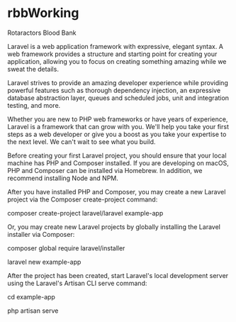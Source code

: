 # rbbWorking
Rotaractors Blood Bank

Laravel is a web application framework with expressive, elegant syntax. A web framework provides a structure and starting point for creating your application, allowing you to focus on creating something amazing while we sweat the details.

Laravel strives to provide an amazing developer experience while providing powerful features such as thorough dependency injection, an expressive database abstraction layer, queues and scheduled jobs, unit and integration testing, and more.

Whether you are new to PHP web frameworks or have years of experience, Laravel is a framework that can grow with you. We'll help you take your first steps as a web developer or give you a boost as you take your expertise to the next level. We can't wait to see what you build.





Before creating your first Laravel project, you should ensure that your local machine has PHP and Composer installed. If you are developing on macOS, PHP and Composer can be installed via Homebrew. In addition, we recommend installing Node and NPM.

After you have installed PHP and Composer, you may create a new Laravel project via the Composer create-project command:

composer create-project laravel/laravel example-app

Or, you may create new Laravel projects by globally installing the Laravel installer via Composer:

composer global require laravel/installer
 
laravel new example-app

After the project has been created, start Laravel's local development server using the Laravel's Artisan CLI serve command:

cd example-app
 
php artisan serve

